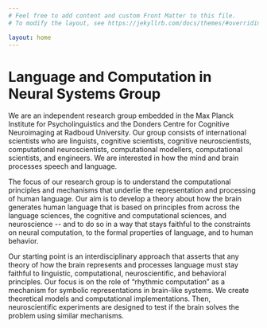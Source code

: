 ```yaml
---
# Feel free to add content and custom Front Matter to this file.
# To modify the layout, see https://jekyllrb.com/docs/themes/#overriding-theme-defaults

layout: home
---
```


# Language and Computation in Neural Systems Group

We are an independent research group embedded in the Max Planck Institute for Psycholinguistics and the Donders Centre for Cognitive Neuroimaging at Radboud University. Our group consists of international scientists who are linguists, cognitive scientists, cognitive neuroscientists, computational neuroscientists, computational modellers, computational scientists, and engineers. We are interested in how the mind and brain processes speech and language.

The focus of our research group is to understand the computational principles and mechanisms that underlie the representation and processing of human language.  Our aim is to develop a theory about how the brain generates human language that is based on principles from across the language sciences, the cognitive and computational sciences, and neuroscience -- and to do so in a way that stays faithful to the constraints on neural computation, to the formal properties of language, and to human behavior.

Our starting point is an interdisciplinary approach that asserts that any theory of how the brain represents and processes language must stay faithful to linguistic, computational, neuroscientific, and behavioral principles. Our focus is on the role of “rhythmic computation” as a mechanism for symbolic representations in brain-like systems. We create theoretical models and computational implementations. Then, neuroscientific experiments are designed to test if the brain solves the problem using similar mechanisms.
